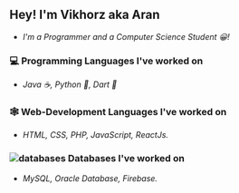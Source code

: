 ## Hey! I'm Vikhorz aka Aran 
- *I'm a Programmer and a Computer Science Student 😀!*

### 💻 Programming Languages I've worked on

- *Java ☕️, Python 🐍, Dart 🎯*

### 🕸 Web-Development Languages I've worked on

- *HTML, CSS, PHP, JavaScript, ReactJs.*

### ![databases](https://user-images.githubusercontent.com/76783878/137024581-6cb0932e-188b-44e3-85af-c32ce1db13dc.png) Databases I've worked on 

- *MySQL, Oracle Database, Firebase.*
<!---
Vikhorz/Vikhorz is a ✨ special ✨ repository because its `README.md` (this file) appears on your GitHub profile.
You can click the Preview link to take a look at your changes.
--->
 
